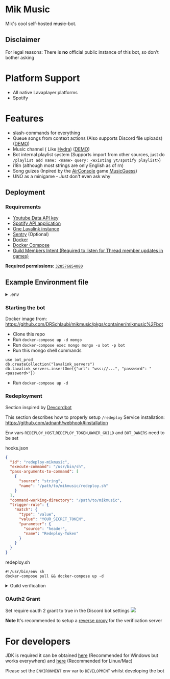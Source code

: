 # Mik Music

Mik's cool self-hosted ~~music~~-bot.

## Disclaimer

For legal reasons: There is **no** official public instance of this bot, so don't bother asking

# Platform Support

- All native Lavaplayer platforms
- Spotify

# Features

- slash-commands for everything
- Queue songs from context actions (Also supports Discord file
  uploads) ([DEMO](https://rice.by.devs-from.asia/TEzu3/tUVeLizo46.png))
- Music channel (
  Like [Hydra](https://hydra.bot)) ([DEMO](https://cdn.discordapp.com/attachments/890344418320719973/891144736151318568/music_channel_demo.gif))
- Bot internal playlist system (Supports import from other sources, just
  do `/playlist add name: <name> query: <existing yt/spotify playlist>`)
- i18n (although most strings are only English as of rn)
- Song guizes (Inpired by the [AirConsole](https://www.airconsole.com)
  game [MusicGuess](https://www.airconsole.com/play/battle-games/musicguess))
- UNO as a minigame - Just don't even ask why

## Deployment

### Requirements

- [Youtube Data API key](https://console.cloud.google.com/apis/api/youtube/overview)
- [Spotify API application](https://developer.spotify.com/dashboard/applications)
- [One Lavalink instance](https://github.com/freyacodes/lavalink#server-configuration)
- [Sentry](https://sentry.io) (Optional)
- [Docker](https://docs.docker.com/get-docker/)
- [Docker Compose](https://docs.docker.com/compose/install/)
- [Guild Members Intent (Required to listen for Thread member updates in games)](https://discord.com/developers/docs/topics/gateway#privileged-intents)

**Required permissions**: [`328576854080`](https://finitereality.github.io/permissions-calculator/?v=-2135627712)

## Example Environment file

<details>
<summary>.env</summary>

```properties
ENVIRONMENT=PRODUCTION
SENTRY_TOKEN=<>
DISCORD_TOKEN=<>
GAMES=p: some funny games,w: unfunny funny compilations on YouTube,l: to silence,p: lästert über aktuelle Musik,p: lästert über aktuelle Musik,p: Würde lieber Justin Bieber hören,p: Würde lieber Justin Bieber hören
MONGO_URL=mongodb://bot:bot@mongo
MONGO_DATABASE=bot_prod
LOG_LEVEL=DEBUG
YOUTUBE_API_KEY=<>
SPOTIFY_CLIENT_SECRET=<>
SPOTIFY_CLIENT_ID=<>
REDEPLOY_HOST=<>
REDEPLOY_TOKEN=<>
BOT_OWNERS=416902379598774273
OWNER_GUILD=<>
HAPPI_KEY=<token from happi.dev for lyrics>
```

</details>

### Starting the bot

Docker image from: https://github.com/DRSchlaubi/mikmusic/pkgs/container/mikmusic%2Fbot

- Clone this repo
- Run `docker-compose up -d mongo`
- Run `docker-compose exec mongo mongo -u bot -p bot`
- Run this mongo shell commands

```mongo
use bot_prod
db.createCollection("lavalink_servers")
db.lavalink_servers.insertOne({"url": "wss://...", "password": "<password>"})
``` 

- Run `docker-compose up -d`

### Redeployment

Section inspired by [Devcordbot](https://github.com/devcordde/DevcordBot)

This section describes how to properly setup `/redeploy`
Service installation: https://github.com/adnanh/webhook#installation

Env vars `REDEPLOY_HOST`,`REDEPLOY_TOKEN`,`OWNER_GUILD` and `BOT_OWNERS` need to be set

hooks.json

```json
{
  "id": "redeploy-mikmusic",
  "execute-command": "/usr/bin/sh",
  "pass-arguments-to-command": [
    {
      "source": "string",
      "name": "/path/to/mikmusic/redeploy.sh"
    }
  ],
  "command-working-directory": "/path/to/mikmusic",
  "trigger-rule": {
    "match": {
      "type": "value",
      "value": "YOUR_SECRET_TOKEN",
      "parameter": {
        "source": "header",
        "name": "Redeploy-Token"
      }
    }
  }
}
```

redeploy.sh

```shell
#!/usr/bin/env sh
docker-compose pull && docker-compose up -d
```

<details>
<summary>Guild verification</summary>

If you want to run a "public" instance of this bot, but limit the people who can use it you can turn on verification
mode

### .env changes

```
VERIFIED_MODE=true
VERIFY_SERVER_URL=<The webserver>
VERIFY_CLIENT_ID=<Discord client id>
VERIFY_CLIENT_SECRET=<Discord client secret (NOT BOT TOKEN)>
VERIFY_SERVER_HOST=0.0.0.0
```

</details>

### OAuth2 Grant

Set require oauth 2 grant to true in the Discord bot settings
![](https://rice.by.devs-from.asia/TEzu3/kaqOkeCu74.png)

**Note** It's recommended to setup a [reverse proxy](https://docs.nginx.com/nginx/admin-guide/web-server/reverse-proxy/) for the verification server

# For developers

JDK is required it can be obtained [here](https://adoptium.net) (Recommended for Windows but works everywhere)
and [here](https://sdkman.io/) (Recommended for Linux/Mac)

Please set the `ENVIRONMENT` env var to `DEVELOPMENT` whilst developing the bot
